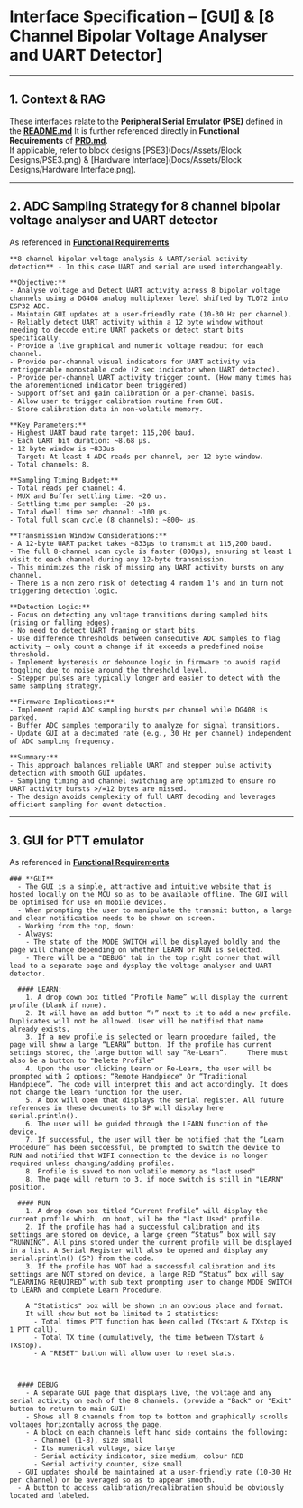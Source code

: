 

# Interface Specification – [GUI] & [8 Channel Bipolar Voltage Analyser and UART Detector]


---


## 1. Context & RAG 
These interfaces relate to the **Peripheral Serial Emulator (PSE)** defined in the [**README.md**](Docs/README.md)
It is further referenced directly in **Functional Requirements** of [**PRD.md**](docs/PRD.md).  
If applicable, refer to block designs [PSE3](Docs/Assets/Block Designs/PSE3.png) & [Hardware Interface](Docs/Assets/Block Designs/Hardware Interface.png).


---


## **2. ADC Sampling Strategy for 8 channel bipolar voltage analyser and UART detector**
  As referenced in [**Functional Requirements**](docs/PRD.md)    

    **8 channel bipolar voltage analysis & UART/serial activity detection** - In this case UART and serial are used interchangeably.

    **Objective:**
    - Analyse voltage and Detect UART activity across 8 bipolar voltage channels using a DG408 analog multiplexer level shifted by TL072 into ESP32 ADC.
    - Maintain GUI updates at a user-friendly rate (10-30 Hz per channel).
    - Reliably detect UART activity within a 12 byte window without needing to decode entire UART packets or detect start bits specifically.
    - Provide a live graphical and numeric voltage readout for each channel.
    - Provide per-channel visual indicators for UART activity via retriggerable monostable code (2 sec indicator when UART detected).
    - Provide per-channel UART activity trigger count. (How many times has the aforementioned indicator been triggered)
    - Support offset and gain calibration on a per-channel basis.
    - Allow user to trigger calibration routine from GUI.
    - Store calibration data in non-volatile memory.
  
    **Key Parameters:**
    - Highest UART baud rate target: 115,200 baud.
    - Each UART bit duration: ~8.68 µs.
    - 12 byte window is ~833us
    - Target: At least 4 ADC reads per channel, per 12 byte window.
    - Total channels: 8.

    **Sampling Timing Budget:**
    - Total reads per channel: 4.
    - MUX and Buffer settling time: ~20 us.
    - Settling time per sample: ~20 µs.
    - Total dwell time per channel: ~100 µs.
    - Total full scan cycle (8 channels): ~800~ µs.

    **Transmission Window Considerations:**
    - A 12-byte UART packet takes ~833µs to transmit at 115,200 baud.
    - The full 8-channel scan cycle is faster (800µs), ensuring at least 1 visit to each channel during any 12-byte transmission.
    - This minimizes the risk of missing any UART activity bursts on any channel.
    - There is a non zero risk of detecting 4 random 1's and in turn not triggering detection logic.

    **Detection Logic:**
    - Focus on detecting any voltage transitions during sampled bits (rising or falling edges).
    - No need to detect UART framing or start bits.
    - Use difference thresholds between consecutive ADC samples to flag activity — only count a change if it exceeds a predefined noise threshold.
    - Implement hysteresis or debounce logic in firmware to avoid rapid toggling due to noise around the threshold level.
    - Stepper pulses are typically longer and easier to detect with the same sampling strategy.

    **Firmware Implications:**
    - Implement rapid ADC sampling bursts per channel while DG408 is parked.
    - Buffer ADC samples temporarily to analyze for signal transitions.
    - Update GUI at a decimated rate (e.g., 30 Hz per channel) independent of ADC sampling frequency.

    **Summary:**
    - This approach balances reliable UART and stepper pulse activity detection with smooth GUI updates.
    - Sampling timing and channel switching are optimized to ensure no UART activity bursts >/=12 bytes are missed.
    - The design avoids complexity of full UART decoding and leverages efficient sampling for event detection.
  

---


## **3. GUI for PTT emulator**
  As referenced in [**Functional Requirements**](docs/PRD.md)

    ### **GUI**
      - The GUI is a simple, attractive and intuitive website that is hosted locally on the MCU so as to be available offline. The GUI will be optimised for use on mobile devices.
      - When prompting the user to manipulate the transmit button, a large and clear notification needs to be shown on screen.
      - Working from the top, down: 
      - Always: 
        - The state of the MODE SWITCH will be displayed boldly and the page will change depending on whether LEARN or RUN is selected.
        - There will be a "DEBUG" tab in the top right corner that will lead to a separate page and dysplay the voltage analyser and UART detector.
        
      #### LEARN:
        1. A drop down box titled “Profile Name” will display the current profile (blank if none).
        2. It will have an add button “+” next to it to add a new profile. Duplicates will not be allowed. User will be notified that name already exists.
        3. If a new profile is selected or learn procedure failed, the page will show a large “LEARN” button. If the profile has current settings stored, the large button will say “Re-Learn”.     There must also be a button to "Delete Profile"
        4. Upon the user clicking Learn or Re-Learn, the user will be prompted with 2 options: “Remote Handpiece" Or “Traditional Handpiece”. The code will interpret this and act accordingly. It does not change the learn function for the user.
        5. A box will open that displays the serial register. All future references in these documents to SP will display here serial.println().
        6. The user will be guided through the LEARN function of the device.
        7. If successful, the user will then be notified that the “Learn Procedure” has been successful, be prompted to switch the device to RUN and notified that WIFI connection to the device is no longer required unless changing/adding profiles.
        8. Profile is saved to non volatile memory as "last used"
        8. The page will return to 3. if mode switch is still in "LEARN" position.

      #### RUN
        1. A drop down box titled “Current Profile” will display the current profile which, on boot, wil be the "last Used" profile.
        2. If the profile has had a successful calibration and its settings are stored on device, a large green “Status” box will say “RUNNING”. All pins stored under the current profile will be displayed in a list. A Serial Register will also be opened and display any serial.println() (SP) from the code.
        3. If the profile has NOT had a successful calibration and its settings are NOT stored on device, a large RED “Status” box will say “LEARNING REQUIRED” with sub text prompting user to change MODE SWITCH to LEARN and complete Learn Procedure.

        A "Statistics" box will be shown in an obvious place and format.
        It will show but not be limited to 2 statistics:
          - Total times PTT function has been called (TXstart & TXstop is 1 PTT call).
          - Total TX time (cumulatively, the time between TXstart & TXstop).
          - A "RESET" button will allow user to reset stats.
    
      

      #### DEBUG
        - A separate GUI page that displays live, the voltage and any serial activity on each of the 8 channels. (provide a "Back" or "Exit" button to return to main GUI)
        - Shows all 8 channels from top to bottom and graphically scrolls voltages horizontally across the page.
        - A block on each channels left hand side contains the following:
          - Channel (1-8), size small
          - Its numerical voltage, size large
          - Serial activity indicator, size medium, colour RED
          - Serial activity counter, size small
      - GUI updates should be maintained at a user-friendly rate (10-30 Hz per channel) or be averaged so as to appear smooth.
      - A button to access calibration/recalibration should be obviously located and labeled.